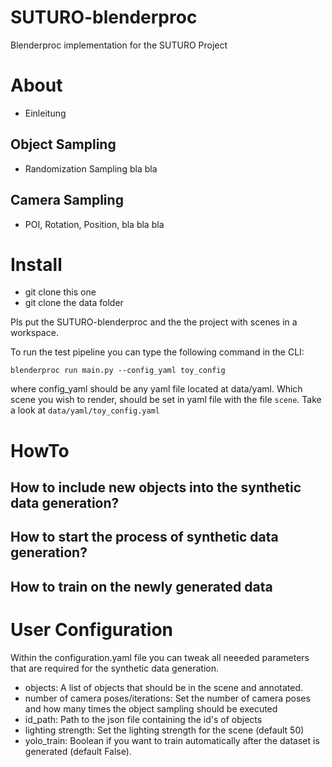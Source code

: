 # SUTURO-blenderproc
Blenderproc implementation for the SUTURO Project
# About
- Einleitung
## Object Sampling
- Randomization Sampling bla bla
## Camera Sampling
- POI, Rotation, Position, bla bla bla
# Install
- git clone this one
- git clone the data folder
  
Pls put the SUTURO-blenderproc and the the project with scenes in a workspace. 

To run the test pipeline you can type the following command in the CLI:

`blenderproc run main.py --config_yaml toy_config`

where config_yaml should be any yaml file located at data/yaml. Which scene
you wish to render, should be set in yaml file with the file `scene`. Take a look
at `data/yaml/toy_config.yaml`
# HowTo
## How to include new objects into the synthetic data generation?

## How to start the process of synthetic data generation?

## How to train on the newly generated data

# User Configuration
Within the configuration.yaml file you can tweak all neeeded parameters that are required for the synthetic data generation.

- objects: A list of objects that should be in the scene and annotated.
- number of camera poses/iterations: Set the number of camera poses and how many times the object sampling should be executed
- id_path: Path to the json file containing the id's of objects
- lighting strength: Set the lighting strength for the scene (default 50)
- yolo_train: Boolean if you want to train automatically after the dataset is generated (default False).

